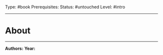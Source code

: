 Type: #book
Prerequisites:
Status: #untouched
Level: #intro

----
# About



---
**Authors:**
**Year:**


